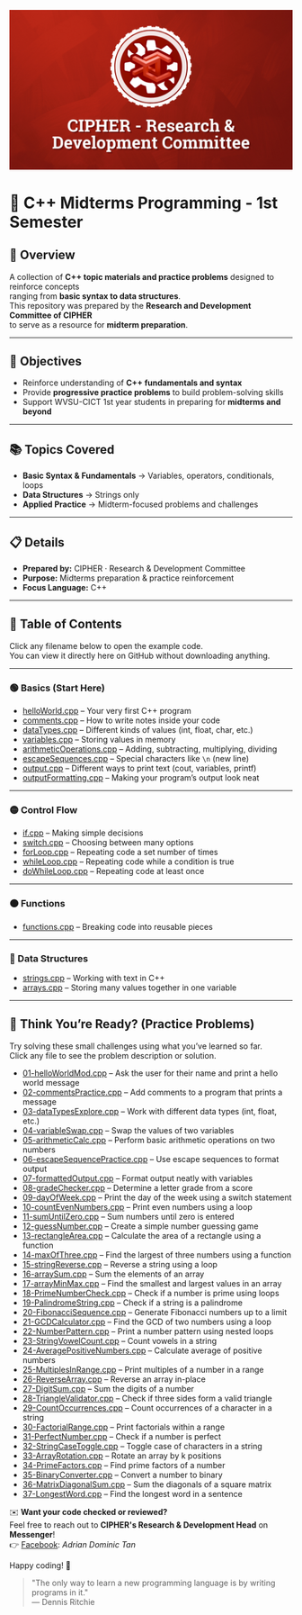 ![CodeQuest-Header](.assets/banner.png)

# 📘 C++ Midterms Programming - 1st Semester  

## 📌 Overview  
A collection of **C++ topic materials and practice problems** designed to reinforce concepts  
ranging from **basic syntax to data structures**.  
This repository was prepared by the **Research and Development Committee of CIPHER**  
to serve as a resource for **midterm preparation**.  

---

## 🎯 Objectives  
- Reinforce understanding of **C++ fundamentals and syntax**  
- Provide **progressive practice problems** to build problem-solving skills  
- Support WVSU-CICT 1st year students in preparing for **midterms and beyond**  

---

## 📚 Topics Covered  
- **Basic Syntax & Fundamentals** → Variables, operators, conditionals, loops  
- **Data Structures** → Strings only
- **Applied Practice** → Midterm-focused problems and challenges  

---

## 📋 Details  
- **Prepared by:** CIPHER · Research & Development Committee  
- **Purpose:** Midterms preparation & practice reinforcement  
- **Focus Language:** C++  

---

## 📑 Table of Contents  

Click any filename below to open the example code.  
You can view it directly here on GitHub without downloading anything.  

---

### 🟢 Basics (Start Here)  
- [helloWorld.cpp](1-Basics/01-helloWorld.cpp) – Your very first C++ program  
- [comments.cpp](1-Basics/02-comments.cpp) – How to write notes inside your code  
- [dataTypes.cpp](1-Basics/03-dataTypes.cpp) – Different kinds of values (int, float, char, etc.)  
- [variables.cpp](1-Basics/04-variables.cpp) – Storing values in memory  
- [arithmeticOperations.cpp](1-Basics/05-arithmeticOperations.cpp) – Adding, subtracting, multiplying, dividing  
- [escapeSequences.cpp](1-Basics/06-escapeSequences.cpp) – Special characters like `\n` (new line)  
- [output.cpp](1-Basics/07-output.cpp) – Different ways to print text (cout, variables, printf)  
- [outputFormatting.cpp](1-Basics/08-outputFormatting.cpp) – Making your program’s output look neat  

---

### 🟡 Control Flow  
- [if.cpp](2-Control-Flow/01-if.cpp) – Making simple decisions  
- [switch.cpp](2-Control-Flow/02-switch.cpp) – Choosing between many options  
- [forLoop.cpp](2-Control-Flow/03-forLoop.cpp) – Repeating code a set number of times  
- [whileLoop.cpp](2-Control-Flow/04-whileLoop.cpp) – Repeating code while a condition is true  
- [doWhileLoop.cpp](2-Control-Flow/05-doWhileLoop.cpp) – Repeating code at least once  

---

### 🟠 Functions  
- [functions.cpp](3-Functions/01-functions.cpp) – Breaking code into reusable pieces  

---

### 🔵 Data Structures  
- [strings.cpp](4-Data-Structures/01-strings.cpp) – Working with text in C++  
- [arrays.cpp](4-Data-Structures/02-arrays.cpp) – Storing many values together in one variable  

---

## 🧩 Think You’re Ready? (Practice Problems)

Try solving these small challenges using what you’ve learned so far.  
Click any file to see the problem description or solution.  

- [01-helloWorldMod.cpp](Practice-Problems/01-helloWorldMod.cpp) – Ask the user for their name and print a hello world message  
- [02-commentsPractice.cpp](Practice-Problems/02-commentsPractice.cpp) – Add comments to a program that prints a message  
- [03-dataTypesExplore.cpp](Practice-Problems/03-dataTypesExplore.cpp) – Work with different data types (int, float, etc.)  
- [04-variableSwap.cpp](Practice-Problems/04-variableSwap.cpp) – Swap the values of two variables  
- [05-arithmeticCalc.cpp](Practice-Problems/05-arithmeticCalc.cpp) – Perform basic arithmetic operations on two numbers  
- [06-escapeSequencePractice.cpp](Practice-Problems/06-escapeSequencePractice.cpp) – Use escape sequences to format output  
- [07-formattedOutput.cpp](Practice-Problems/07-formattedOutput.cpp) – Format output neatly with variables  
- [08-gradeChecker.cpp](Practice-Problems/08-gradeChecker.cpp) – Determine a letter grade from a score  
- [09-dayOfWeek.cpp](Practice-Problems/09-dayOfWeek.cpp) – Print the day of the week using a switch statement  
- [10-countEvenNumbers.cpp](Practice-Problems/10-countEvenNumbers.cpp) – Print even numbers using a loop  
- [11-sumUntilZero.cpp](Practice-Problems/11-sumUntilZero.cpp) – Sum numbers until zero is entered  
- [12-guessNumber.cpp](Practice-Problems/12-guessNumber.cpp) – Create a simple number guessing game  
- [13-rectangleArea.cpp](Practice-Problems/13-rectangleArea.cpp) – Calculate the area of a rectangle using a function  
- [14-maxOfThree.cpp](Practice-Problems/14-maxOfThree.cpp) – Find the largest of three numbers using a function  
- [15-stringReverse.cpp](Practice-Problems/15-stringReverse.cpp) – Reverse a string using a loop  
- [16-arraySum.cpp](Practice-Problems/16-arraySum.cpp) – Sum the elements of an array  
- [17-arrayMinMax.cpp](Practice-Problems/17-arrayMinMax.cpp) – Find the smallest and largest values in an array  
- [18-PrimeNumberCheck.cpp](Practice-Problems/18-PrimeNumberCheck.cpp) – Check if a number is prime using loops  
- [19-PalindromeString.cpp](Practice-Problems/19-PalindromeString.cpp) – Check if a string is a palindrome  
- [20-FibonacciSequence.cpp](Practice-Problems/20-FibonacciSequence.cpp) – Generate Fibonacci numbers up to a limit  
- [21-GCDCalculator.cpp](Practice-Problems/21-GCDCalculator.cpp) – Find the GCD of two numbers using a loop  
- [22-NumberPattern.cpp](Practice-Problems/22-NumberPattern.cpp) – Print a number pattern using nested loops  
- [23-StringVowelCount.cpp](Practice-Problems/23-StringVowelCount.cpp) – Count vowels in a string  
- [24-AveragePositiveNumbers.cpp](Practice-Problems/24-AveragePositiveNumbers.cpp) – Calculate average of positive numbers  
- [25-MultiplesInRange.cpp](Practice-Problems/25-MultiplesInRange.cpp) – Print multiples of a number in a range  
- [26-ReverseArray.cpp](Practice-Problems/26-ReverseArray.cpp) – Reverse an array in-place  
- [27-DigitSum.cpp](Practice-Problems/27-DigitSum.cpp) – Sum the digits of a number  
- [28-TriangleValidator.cpp](Practice-Problems/28-TriangleValidator.cpp) – Check if three sides form a valid triangle  
- [29-CountOccurrences.cpp](Practice-Problems/29-CountOccurrences.cpp) – Count occurrences of a character in a string  
- [30-FactorialRange.cpp](Practice-Problems/30-FactorialRange.cpp) – Print factorials within a range  
- [31-PerfectNumber.cpp](Practice-Problems/31-PerfectNumber.cpp) – Check if a number is perfect  
- [32-StringCaseToggle.cpp](Practice-Problems/32-StringCaseToggle.cpp) – Toggle case of characters in a string  
- [33-ArrayRotation.cpp](Practice-Problems/33-ArrayRotation.cpp) – Rotate an array by k positions  
- [34-PrimeFactors.cpp](Practice-Problems/34-PrimeFactors.cpp) – Find prime factors of a number  
- [35-BinaryConverter.cpp](Practice-Problems/35-BinaryConverter.cpp) – Convert a number to binary  
- [36-MatrixDiagonalSum.cpp](Practice-Problems/36-MatrixDiagonalSum.cpp) – Sum the diagonals of a square matrix  
- [37-LongestWord.cpp](Practice-Problems/37-LongestWord.cpp) – Find the longest word in a sentence  

✉️ **Want your code checked or reviewed?**  
Feel free to reach out to **CIPHER's Research & Development Head** on **Messenger**!  
👉 [Facebook](https://www.facebook.com/baka.drey.yan): *Adrian Dominic Tan*  


Happy coding! 🚀  

> "The only way to learn a new programming language is by writing programs in it."  
> — Dennis Ritchie  
